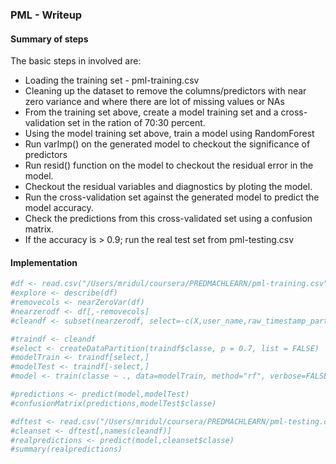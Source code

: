 ### PML - Writeup
#### Summary of steps
The basic steps in involved are:
   * Loading the training set - pml-training.csv
   * Cleaning up the dataset to remove the columns/predictors with near zero variance and where there are lot of missing values or NAs
   * From the training set above, create a model training set and a cross-validation set in the ration of 70:30 percent.
   * Using the model training set above, train a model using RandomForest
   * Run varImp() on the generated model to checkout the significance of predictors
   * Run resid() function on the model to checkout the residual error in the model. 
   * Checkout the residual variables and diagnostics by ploting the model.
   * Run the cross-validation set against the generated model to predict the model accuracy.
   * Check the predictions from this cross-validated set using a confusion matrix.
   * If the accuracy is > 0.9; run the real test set from pml-testing.csv
#### Implementation

```r
#df <- read.csv("/Users/mridul/coursera/PREDMACHLEARN/pml-training.csv")
#explore <- describe(df)
#removecols <- nearZeroVar(df)
#nearzerodf <- df[,-removecols]
#cleandf <- subset(nearzerodf, select=-c(X,user_name,raw_timestamp_part_1,raw_timestamp_part_2,cvtd_timestamp,var_accel_forearm,amplitude_pitch_forearm,min_pitch_forearm,max_picth_forearm,var_yaw_dumbbell,stddev_yaw_dumbbell,avg_yaw_dumbbell,var_pitch_dumbbell,stddev_pitch_dumbbell,avg_pitch_dumbbell,var_roll_dumbbell,stddev_roll_dumbbell,avg_roll_dumbbell,var_accel_dumbbell,amplitude_pitch_dumbbell,amplitude_roll_dumbbell,min_pitch_dumbbell,min_roll_dumbbell,max_picth_dumbbell,max_roll_dumbbell,max_roll_belt,max_picth_belt,min_roll_belt,min_pitch_belt,amplitude_roll_belt,amplitude_pitch_belt,var_total_accel_belt, avg_roll_belt,stddev_roll_belt, var_roll_belt,avg_pitch_belt, stddev_pitch_belt,var_pitch_belt,avg_yaw_belt,stddev_yaw_belt,var_yaw_belt,var_accel_arm,max_picth_arm,max_yaw_arm,min_yaw_arm,amplitude_yaw_arm))

#traindf <- cleandf
#select <- createDataPartition(traindf$classe, p = 0.7, list = FALSE)
#modelTrain <- traindf[select,]
#modelTest <- traindf[-select,]
#model <- train(classe ~ ., data=modelTrain, method="rf", verbose=FALSE)
```

```r
#predictions <- predict(model,modelTest)
#confusionMatrix(predictions,modelTest$classe)

#dftest <- read.csv("/Users/mridul/coursera/PREDMACHLEARN/pml-testing.csv")
#cleanset <- dftest[,names(cleandf)]
#realpredictions <- predict(model,cleanset$classe)
#summary(realpredictions)
```
